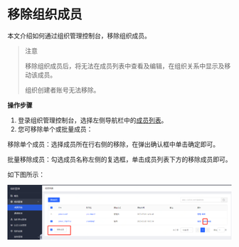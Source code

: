 # 移除组织成员

本文介绍如何通过组织管理控制台，移除组织成员。



> 注意
>
> 移除组织成员后，将无法在成员列表中查看及编辑，在组织关系中显示及移动该成员。
>
> 组织创建者账号无法移除。



**操作步骤**

1. 登录组织管理控制台，选择左侧导航栏中的[成员列表](https://console.cloud.tencent.com/organization/member)。
2. 您可移除单个或批量成员：

移除单个成员：选择成员所在行右侧的移除，在弹出确认框中单击确定即可。

批量移除成员：勾选成员名称左侧的复选框，单击成员列表下方的移除成员即可。



如下图所示：

![图片名称](../../../../image/ORG/组织管理-成员列表-移除成员.png)

